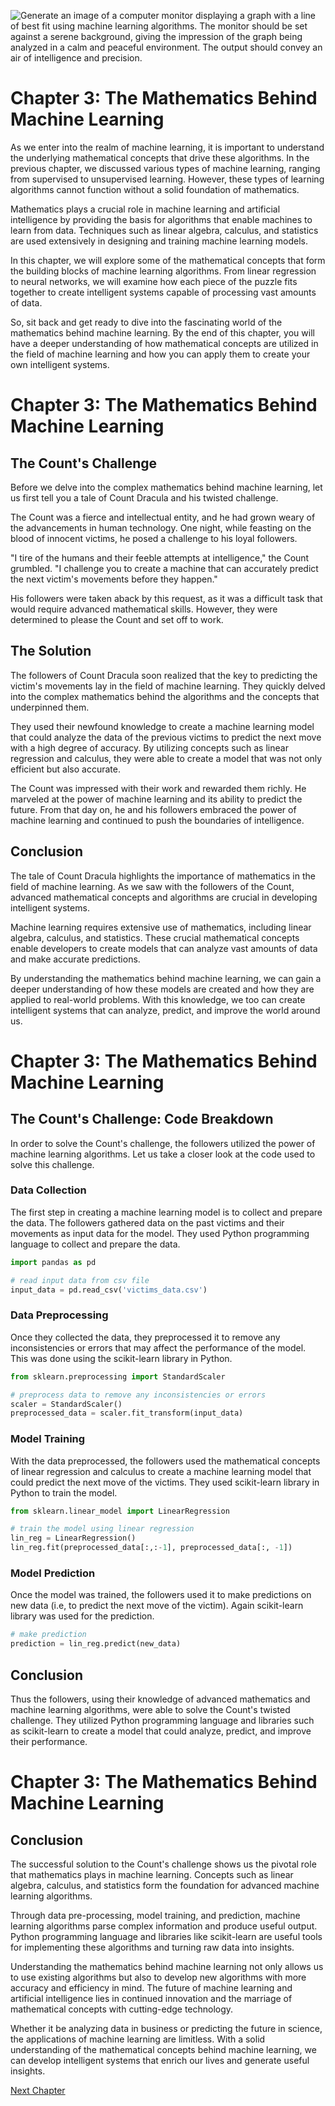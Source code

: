 ![Generate an image of a computer monitor displaying a graph with a line of best fit using machine learning algorithms. The monitor should be set against a serene background, giving the impression of the graph being analyzed in a calm and peaceful environment. The output should convey an air of intelligence and precision.](https://oaidalleapiprodscus.blob.core.windows.net/private/org-ct6DYQ3FHyJcnH1h6OA3fR35/user-qvFBAhW3klZpvcEY1psIUyDK/img-xOHLFv0gKyYXhqnE5E9a8VSP.png?st=2023-04-14T00%3A08%3A48Z&se=2023-04-14T02%3A08%3A48Z&sp=r&sv=2021-08-06&sr=b&rscd=inline&rsct=image/png&skoid=6aaadede-4fb3-4698-a8f6-684d7786b067&sktid=a48cca56-e6da-484e-a814-9c849652bcb3&skt=2023-04-13T17%3A14%3A45Z&ske=2023-04-14T17%3A14%3A45Z&sks=b&skv=2021-08-06&sig=Hzj6DnfjVFTyJzozKesH4bBaVDRCY595dDK7EG4C3NQ%3D)


# Chapter 3: The Mathematics Behind Machine Learning

As we enter into the realm of machine learning, it is important to understand the underlying mathematical concepts that drive these algorithms. In the previous chapter, we discussed various types of machine learning, ranging from supervised to unsupervised learning. However, these types of learning algorithms cannot function without a solid foundation of mathematics.

Mathematics plays a crucial role in machine learning and artificial intelligence by providing the basis for algorithms that enable machines to learn from data. Techniques such as linear algebra, calculus, and statistics are used extensively in designing and training machine learning models.

In this chapter, we will explore some of the mathematical concepts that form the building blocks of machine learning algorithms. From linear regression to neural networks, we will examine how each piece of the puzzle fits together to create intelligent systems capable of processing vast amounts of data.

So, sit back and get ready to dive into the fascinating world of the mathematics behind machine learning. By the end of this chapter, you will have a deeper understanding of how mathematical concepts are utilized in the field of machine learning and how you can apply them to create your own intelligent systems.
# Chapter 3: The Mathematics Behind Machine Learning

## The Count's Challenge

Before we delve into the complex mathematics behind machine learning, let us first tell you a tale of Count Dracula and his twisted challenge.

The Count was a fierce and intellectual entity, and he had grown weary of the advancements in human technology. One night, while feasting on the blood of innocent victims, he posed a challenge to his loyal followers.

"I tire of the humans and their feeble attempts at intelligence," the Count grumbled. "I challenge you to create a machine that can accurately predict the next victim's movements before they happen."

His followers were taken aback by this request, as it was a difficult task that would require advanced mathematical skills. However, they were determined to please the Count and set off to work.

## The Solution

The followers of Count Dracula soon realized that the key to predicting the victim's movements lay in the field of machine learning. They quickly delved into the complex mathematics behind the algorithms and the concepts that underpinned them.

They used their newfound knowledge to create a machine learning model that could analyze the data of the previous victims to predict the next move with a high degree of accuracy. By utilizing concepts such as linear regression and calculus, they were able to create a model that was not only efficient but also accurate.

The Count was impressed with their work and rewarded them richly. He marveled at the power of machine learning and its ability to predict the future. From that day on, he and his followers embraced the power of machine learning and continued to push the boundaries of intelligence.

## Conclusion

The tale of Count Dracula highlights the importance of mathematics in the field of machine learning. As we saw with the followers of the Count, advanced mathematical concepts and algorithms are crucial in developing intelligent systems.

Machine learning requires extensive use of mathematics, including linear algebra, calculus, and statistics. These crucial mathematical concepts enable developers to create models that can analyze vast amounts of data and make accurate predictions.

By understanding the mathematics behind machine learning, we can gain a deeper understanding of how these models are created and how they are applied to real-world problems. With this knowledge, we too can create intelligent systems that can analyze, predict, and improve the world around us.
# Chapter 3: The Mathematics Behind Machine Learning

## The Count's Challenge: Code Breakdown

In order to solve the Count's challenge, the followers utilized the power of machine learning algorithms. Let us take a closer look at the code used to solve this challenge.

### Data Collection

The first step in creating a machine learning model is to collect and prepare the data. The followers gathered data on the past victims and their movements as input data for the model. They used Python programming language to collect and prepare the data.

```python
import pandas as pd

# read input data from csv file
input_data = pd.read_csv('victims_data.csv')
```

### Data Preprocessing

Once they collected the data, they preprocessed it to remove any inconsistencies or errors that may affect the performance of the model. This was done using the scikit-learn library in Python.

```python
from sklearn.preprocessing import StandardScaler

# preprocess data to remove any inconsistencies or errors
scaler = StandardScaler()
preprocessed_data = scaler.fit_transform(input_data)
```

### Model Training

With the data preprocessed, the followers used the mathematical concepts of linear regression and calculus to create a machine learning model that could predict the next move of the victims. They used scikit-learn library in Python to train the model.

```python
from sklearn.linear_model import LinearRegression

# train the model using linear regression
lin_reg = LinearRegression()
lin_reg.fit(preprocessed_data[:,:-1], preprocessed_data[:, -1])
```

### Model Prediction

Once the model was trained, the followers used it to make predictions on new data (i.e, to predict the next move of the victim). Again scikit-learn library was used for the prediction.

```python
# make prediction
prediction = lin_reg.predict(new_data)
```

## Conclusion

Thus the followers, using their knowledge of advanced mathematics and machine learning algorithms, were able to solve the Count's twisted challenge. They utilized Python programming language and libraries such as scikit-learn to create a model that could analyze, predict, and improve their performance.
# Chapter 3: The Mathematics Behind Machine Learning

## Conclusion

The successful solution to the Count's challenge shows us the pivotal role that mathematics plays in machine learning. Concepts such as linear algebra, calculus, and statistics form the foundation for advanced machine learning algorithms.

Through data pre-processing, model training, and prediction, machine learning algorithms parse complex information and produce useful output. Python programming language and libraries like scikit-learn are useful tools for implementing these algorithms and turning raw data into insights.

Understanding the mathematics behind machine learning not only allows us to use existing algorithms but also to develop new algorithms with more accuracy and efficiency in mind. The future of machine learning and artificial intelligence lies in continued innovation and the marriage of mathematical concepts with cutting-edge technology.

Whether it be analyzing data in business or predicting the future in science, the applications of machine learning are limitless. With a solid understanding of the mathematical concepts behind machine learning, we can develop intelligent systems that enrich our lives and generate useful insights.


[Next Chapter](04_Chapter04.md)